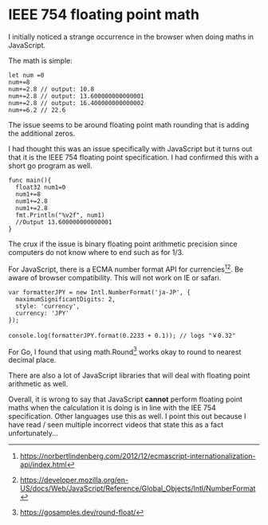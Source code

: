 # IEEE 754 floating point math

I initially noticed a strange occurrence in the browser when doing maths in
JavaScript.

The math is simple:

```
let num =0
num+=8
num+=2.8 // output: 10.8
num+=2.8 // output: 13.600000000000001
num+=2.8 // output: 16.400000000000002
num+=6.2 // 22.6
```

The issue seems to be around floating point math rounding that is adding the
additional zeros.

I had thought this was an issue specifically with JavaScript but it
turns out that it is the IEEE 754 floating point specification. I had
confirmed this with a short go program as well.

```
func main(){
  float32 num1=0
  num1+=8
  num1+=2.8
  num1+=2.8
  fmt.Println("%v2f", num1)
  //Output 13.600000000000001
}
```

The crux if the issue is binary floating point arithmetic precision
since computers do not know where to end such as for 1/3.

For JavaScript, there is a ECMA number format API for currencies[^1][^2]. Be
aware of browser compatibility. This will not work on IE or safari.

```
var formatterJPY = new Intl.NumberFormat('ja-JP', {
  maximumSignificantDigits: 2,
  style: 'currency',
  currency: 'JPY'
});

console.log(formatterJPY.format(0.2233 + 0.1)); // logs "￥0.32"
```

For Go, I found that using math.Round[^3] works okay to round to nearest
decimal place.

There are also a lot of JavaScript libraries that will deal with
floating point arithmetic as well.

Overall, it is wrong to say that JavaScript **cannot** perform floating
point maths when the calculation it is doing is in line with the
IEE 754 specification. Other languages use this as well. I point this
out because I have read / seen multiple incorrect videos that state this
as a fact unfortunately...

[^1]:https://norbertlindenberg.com/2012/12/ecmascript-internationalization-api/index.html
[^2]:https://developer.mozilla.org/en-US/docs/Web/JavaScript/Reference/Global_Objects/Intl/NumberFormat
[^3]:https://gosamples.dev/round-float/
